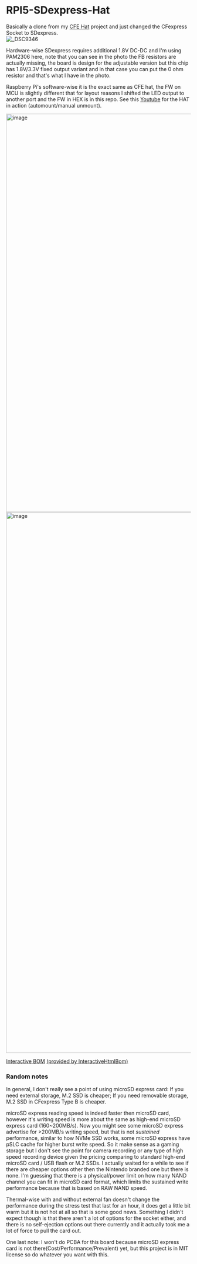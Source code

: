 # RPI5-SDexpress-Hat

Basically a clone from my [CFE Hat](https://github.com/will127534/RPI5-CFE-Hat) project and just changed the CFexpress Socket to SDexpress.  
![_DSC9346](https://github.com/user-attachments/assets/da201f2d-dddb-46df-8180-21155665d7b8)

Hardware-wise SDexpress requires additional 1.8V DC-DC and I'm using PAM2306 here, note that you can see in the photo the FB resistors are actually missing, the board is design for the adjustable version but this chip has 1.8V/3.3V fixed output variant and in that case you can put the 0 ohm resistor and that's what I have in the photo.  

Raspberry Pi's software-wise it is the exact same as CFE hat, the FW on MCU is slightly different that for layout reasons I shifted the LED output to another port and the FW in HEX is in this repo. See this [Youtube](https://youtu.be/_K-CHcIZxTY) for the HAT in action (automount/manual unmount).

<img width="1590" height="1084" alt="image" src="https://github.com/user-attachments/assets/9125ba06-486f-4f36-a256-4784828ec52f" />  
<img width="2119" height="1472" alt="image" src="https://github.com/user-attachments/assets/6acf37dc-1d6b-4622-9298-7770a6e19aee" />  

[Interactive BOM](https://htmlpreview.github.io/?https://github.com/will127534/RPI5-SDexpress-Hat/blob/main/bom/ibom.html) [(provided by InteractiveHtmlBom)
](https://github.com/openscopeproject/InteractiveHtmlBom) 

### Random notes
In general, I don't really see a point of using microSD express card: If you need external storage, M.2 SSD is cheaper; If you need removable storage, M.2 SSD in CFexpress Type B is cheaper.  

microSD express reading speed is indeed faster then microSD card, however it's writing speed is more about the same as high-end microSD express card (160~200MB/s). Now you might see some microSD express advertise for >200MB/s writing speed, but that is not *sustained* performance, similar to how NVMe SSD works, some microSD express have pSLC cache for higher burst write speed. So it make sense as a gaming storage but I don't see the point for camera recording or any type of high speed recording device given the pricing comparing to standard high-end microSD card / USB flash or M.2 SSDs. I actually waited for a while to see if there are cheaper options other then the Nintendo branded one but there is none. I'm guessing that there is a physical/power limit on how many NAND channel you can fit in microSD card format, which limits the sustained write performance because that is based on RAW NAND speed.  

Thermal-wise with and without external fan doesn't change the performance during the stress test that last for an hour, it does get a little bit warm but it is not hot at all so that is some good news. Something I didn't expect though is that there aren't a lot of options for the socket either, and there is no self-ejection options out there currently and it actually took me a lot of force to pull the card out.  

One last note: I won't do PCBA for this board because microSD express card is not there(Cost/Performance/Prevalent) yet, but this project is in MIT license so do whatever you want with this.

